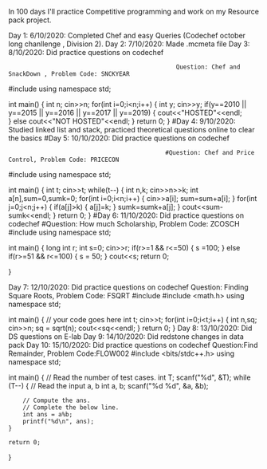 In 100 days I'll practice Competitive programming and work on my Resource pack project.


Day 1: 6/10/2020: Completed Chef and easy Queries (Codechef october long chanllenge , Division 2).
Day 2: 7/10/2020: Made .mcmeta file
Day 3: 8/10/2020: Did practice questions on codechef

                                                   Question: Chef and SnackDown , Problem Code: SNCKYEAR
#include <iostream>
using namespace std;

int main() {
	int n;
	cin>>n;
	for(int i=0;i<n;i++)
	{
	    int y;
	    cin>>y;
	    if(y==2010 || y==2015 || y==2016 || y==2017 || y==2019)
	    {
	     cout<<"HOSTED"<<endl;   
	    }
	    else
	    cout<<"NOT HOSTED"<<endl;
	}
	return 0;
}
#Day 4: 9/10/2020: Studied linked list and stack, practiced theoretical questions online to clear the basics
#Day 5: 10/10/2020: Did practice questions on codechef

                                                #Question: Chef and Price Control, Problem Code: PRICECON
#include <iostream>
using namespace std;

int main() {
    int t;
    cin>>t;
    while(t--)
    {
        int n,k;
        cin>>n>>k;
        int a[n],sum=0,sumk=0;
        for(int i=0;i<n;i++)
        {
            cin>>a[i];
            sum=sum+a[i];
        }
        for(int j=0;j<n;j++)
        {
            if(a[j]>k)
            {
                a[j]=k;
            }
            sumk=sumk+a[j];
        }
        cout<<sum-sumk<<endl;
    }
	return 0;
}
#Day 6: 11/10/2020: Did practice questions on codechef
  							#Question: How much Scholarship, Problem Code: ZCOSCH
#include <iostream>
using namespace std;

int main() {
	long int r;
	int s=0;
	cin>>r;
	if(r>=1 && r<=50)
	{
	    s =100;
	}
	else if(r>=51 && r<=100)
	{
	    s = 50;
	}
	cout<<s;
	return 0;
	
}


Day 7: 12/10/2020: Did practice questions on codechef
  							Question: Finding Square Roots, Problem Code: FSQRT
#include <iostream>
#include <math.h>
using namespace std;

int main() {
	// your code goes here
	int t;
	cin>>t;
	for(int i=0;i<t;i++)
	{
	    int n,sq;
	    cin>>n;
	    sq = sqrt(n);
	    cout<<sq<<endl;
	}
	return 0;
}
Day 8: 13/10/2020: Did DS questions on E-lab
Day 9: 14/10/2020: Did redstone changes in data pack
Day 10: 15/10/2020: Did practice questions on codechef
  							Question:Find Remainder, Problem Code:FLOW002
#include <bits/stdc++.h> 
using namespace std;

int main() {
	// Read the number of test cases.
	int T;
	scanf("%d", &T);
	while (T--) {
		// Read the input a, b
		int a, b;
		scanf("%d %d", &a, &b);

		// Compute the ans.
		// Complete the below line.
		int ans = a%b;
		printf("%d\n", ans);
	}

	return 0;
}
